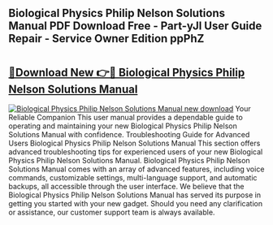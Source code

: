 ## Biological Physics Philip Nelson Solutions Manual PDF Download Free - Part-yJl User Guide Repair - Service Owner Edition ppPhZ

# <h2><a href="http://bc52980.oget.top/?id=Biological+Physics+Philip+Nelson+Solutions+Manual">🔗Download New 👉🔴 Biological Physics Philip Nelson Solutions Manual</a></h2>

[![Biological Physics Philip Nelson Solutions Manual new download](https://i.imgur.com/5g1atiW.png)](http://bc52980.oget.top/?id=Biological+Physics+Philip+Nelson+Solutions+Manual)
Your Reliable Companion This user manual provides a dependable guide to operating and maintaining your new Biological Physics Philip Nelson Solutions Manual with confidence. Troubleshooting Guide for Advanced Users Biological Physics Philip Nelson Solutions Manual This section offers advanced troubleshooting tips for experienced users of your new Biological Physics Philip Nelson Solutions Manual. Biological Physics Philip Nelson Solutions Manual comes with an array of advanced features, including voice commands, customizable settings, multi-language support, and automatic backups, all accessible through the user interface. We believe that the Biological Physics Philip Nelson Solutions Manual has served its purpose in getting you started with your new gadget. Should you need any clarification or assistance, our customer support team is always available.
